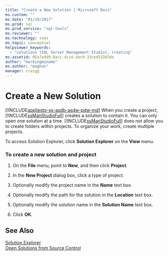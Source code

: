 ```yaml
---
title: "Create a New Solution | Microsoft Docs"
ms.custom: ""
ms.date: "01/19/2017"
ms.prod: sql
ms.prod_service: "sql-tools"
ms.reviewer: ""
ms.technology: ssms
ms.topic: conceptual
helpviewer_keywords: 
  - "solutions [SQL Server Management Studio], creating"
ms.assetid: 05a7edd9-8acc-4ccd-abc9-33ced53265de
author: "markingmyname"
ms.author: "maghan"
manager: craigg
---
```

# Create a New Solution
[!INCLUDE[appliesto-ss-asdb-asdw-pdw-md](../../includes/appliesto-ss-asdb-asdw-pdw-md.md)]
When you create a project, [!INCLUDE[ssManStudioFull](../../includes/ssmanstudiofull-md.md)] creates a solution to contain it. You can only open one solution at a time. [!INCLUDE[ssManStudioFull](../../includes/ssmanstudiofull-md.md)] does not allow you to create folders within projects. To organize your work, create multiple projects.  
  
To access Solution Explorer, click **Solution Explorer** on the **View** menu.  
  
### To create a new solution and project  
  
1.  On the **File** menu, point to **New**, and then click **Project**.  
  
2.  In the **New Project** dialog box, click a type of project.  
  
3.  Optionally modify the project name in the **Name** text box.  
  
4.  Optionally modify the path for the solution in the **Location** text box.  
  
5.  Optionally modify the solution name in the **Solution Name** text box.  
  
6.  Click **OK**.  
  
## See Also  
[Solution Explorer](../../ssms/solution/solution-explorer.md)  
[Open Solutions from Source Control](https://msdn.microsoft.com/library/ms174216.aspx)  
  
